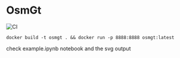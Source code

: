OsmGt
=======

![CI](https://github.com/wiralyki/osmgt/workflows/CI/badge.svg)

```
docker build -t osmgt . && docker run -p 8888:8888 osmgt:latest
```


check example.ipynb notebook and the svg output
